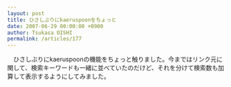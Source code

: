 ```yaml
---
layout: post
title: ひさしぶりにkaeruspoonをちょっと
date: 2007-06-29 00:00:00 +0900
author: Tsukasa OISHI
permalink: /articles/177
---
```


　ひさしぶりにkaeruspoonの機能をちょっと触りました。今まではリンク元に関して、検索キーワードも一緒に並べていたのだけど、それを分けて検索数も加算して表示するようにしてみました。

